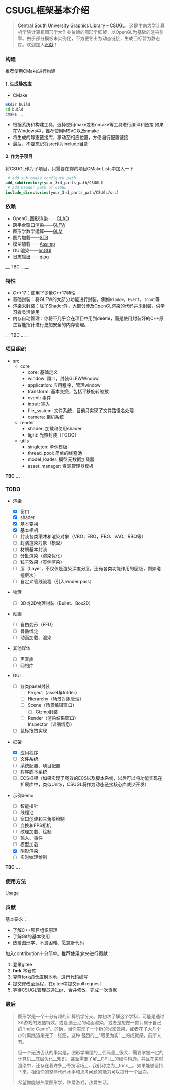 # CSUGL框架基本介绍

> [Central South University Graphics Library – CSUGL](https://gitee.com/Kpure1000/CSUGL)，这是中南大学计算机学院计算机图形学大作业依赖的图形学框架，以OpenGL为基础的渲染引擎。由于部分模板未实例化，不方便导出为动态链接，生成目标暂为静态库。欢迎加入[贡献](#contribute)！

### 构建

推荐使用CMake进行构建

#### 1. 生成静态库

- CMake
``` sh
mkdir build
cd build
cmake ..
```
- 根据系统和构建工具，选择使用make或者nmake等工具进行编译和链接
  如果在Windows中，推荐使用MSVC以及nmake
- 将生成的静态链接库，移动至相应位置，方便自行配置链接
- 最后，不要忘记将src作为include目录

#### 2. 作为子项目

将CSUGL作为子项目，只需要在你的项目CMakeLists中加入一下

```cmake 
 # add sub cmake configure path
add_subdirectory(your_3rd_parts_path/CSUGL)
 # add header path of CSUGL
include_directories(your_3rd_parts_path/CSUGL/src)
```

### 依赖

* OpenGL图形渲染——[GLAD](https://glad.dav1d.de/)
* 跨平台窗口渲染——[GLFW](https://www.glfw.org/)
* 图形学数学运算——[GLM](https://glm.g-truc.net/0.9.9/index.html)
* 图片加载——[STB](https://www.stbi.net/)
* 模型加载——[Assimp](https://github.com/assimp/assimp)
* GUI渲染——[ImGUI](https://github.com/ocornut/imgui)
* 日志输出——[glog](https://github.com/google/glog)

__ TBC ...__

### 特性

* C++17：使用了少量C++17特性
* 基础封装：将GLFW的大部分功能进行封装，例如```Window```，```Event```，```Input```等
* 渲染未封装：除了Shader外，大部分涉及OpenGL渲染的代码并未封装，供学习者灵活使用
* 内存自动管理：你将不几乎会在项目中用到delete，而是使用封装好的C++原生智能指针进行更加安全的内存管理。

__ TBC ...__

### 项目组织

- src
	- core
		- core: 基础定义
		- window: 窗口，封装GLFWWindow
		- application: 应用程序，管理window
		- transform: 基本变换，包括平移旋转缩放
		- event: 事件
		- input: 输入
		- file_system: 文件系统，目前只实现了文件路径名处理
		- camera: 相机系统
	- render
		- shader: 加载和使用shader
		- light: 光照封装（TODO）
	- utils
		- singleton: 单例模板
		- thread_pool: 简单的线程池
		- model_loader: 模型元数据加载器
		- asset_manager: 资源管理器模板

__TBC ...__

### TODO

- 渲染
    - [x] 窗口
    - [x] shader
    - [x] 基本变换
    - [x] 基本相机
    - [ ] 封装各类缓冲和渲染对象（VBO，EBO，FBO、VAO、RBO等）
    - [ ] 封装渲染对象（模型）
    - [ ] 材质基本封装
    - [ ]  分批渲染（渲染优化）
    - [ ] 粒子效果（实例渲染）
    - [ ] 层（Layer，不仅仅是渲染深度分层，还有各类功能作用的层级，例如碰撞层次）
    - [ ] 自定义管线流程（引入render pass）
- 物理
	
	- [ ] 3D或2D物理封装（Bullet、Box2D）
- 动画
    - [ ] 自由变形（FFD）
    - [ ] 骨骼绑定
	- [ ] 动画加载、渲染
- 其他媒体
    - [ ] 声音库
    - [ ] 网络库
- GUI
  - [ ] 各类panel封装
    - [ ] Project（asset与folder）
    - [ ] Hierarchy（场景对象管理）
    - [ ] Scene（场景编辑窗口）
      - [ ] Gizmo封装
    - [ ] Render（渲染结果窗口）
    - [ ] Inspector（详细信息）
  - [ ] 鼠标拖拽实现
- 框架
  - [x] 应用程序
  - [ ] 文件系统
  - [ ] 系统配置、项目配置
  - [ ] 程序脚本系统
  - [ ] ECS框架（如果实现了高效的ECS以及脚本系统，以后可以将功能实现在扩展库中，类似Unity，CSUGL将作为动态链接核心库减少开发）
- 示例demo
    - [ ] 智能指针
    - [ ] 线程池
    - [ ] 窗口创建和三角形绘制
    - [ ] 变换和FPS相机
    - [ ] 纹理加载、绘制
    - [ ] 输入、事件
    - [ ] 模型加载
    - [x] 阴影渲染
    - [ ] 实时纹理绘制

__TBC ...__

### 使用方法

[Usage](https://gitee.com/Kpure1000/CSUGL/doc/USAGE.md)

### <b id="contribute">贡献 </b>

基本要求：

- 了解C++项目组织原理
- 了解Git的基本使用
- 热爱图形学、不畏困难、愿意肝代码

加入contribution十分简单。推荐使用gitee进行贡献：

1. 登录gitee
2. __fork__ 本仓库
3. 克隆fork的仓库到本地，进行代码编写
4. 提交修改至远程，在gitee中提交pull request
5. 等待CSUGL管理员通过pr、合并修改，完成一次贡献

### 最后

> 图形学是一个十分有趣的计算机学分支。你初次了解这个学科，可能是通过3A游戏的炫酷特效，或是迪士尼的动画渲染，或者是想做一款只属于自己的“Indie Game”。的确，当你实现了一个新的光影效果，或者花了大几个小时离线渲染完了一张图，这种 强烈的__”眼见为实“ __的成就感，前所未有。
>
> 但一个无法否认的事实是，图形学编程的__代码量__很大，需要掌握一定的计算机__底层优化__知识，甚至需要了解__GPU__的硬件构造。并且在实时渲染中，还存在着许多__奇技淫巧__，我们称之为__trick__。如果能够坚持下来，相信你的整体代码水平和思考问题的能力可以提升一个层次。
>
> 希望你能够热爱图形学，热爱游戏，热爱生活。

